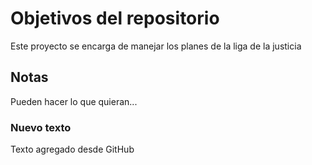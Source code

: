 # Objetivos del repositorio

Este proyecto se encarga de manejar los planes de la liga de la justicia


## Notas
Pueden hacer lo que quieran...


### Nuevo texto
Texto agregado desde GitHub
